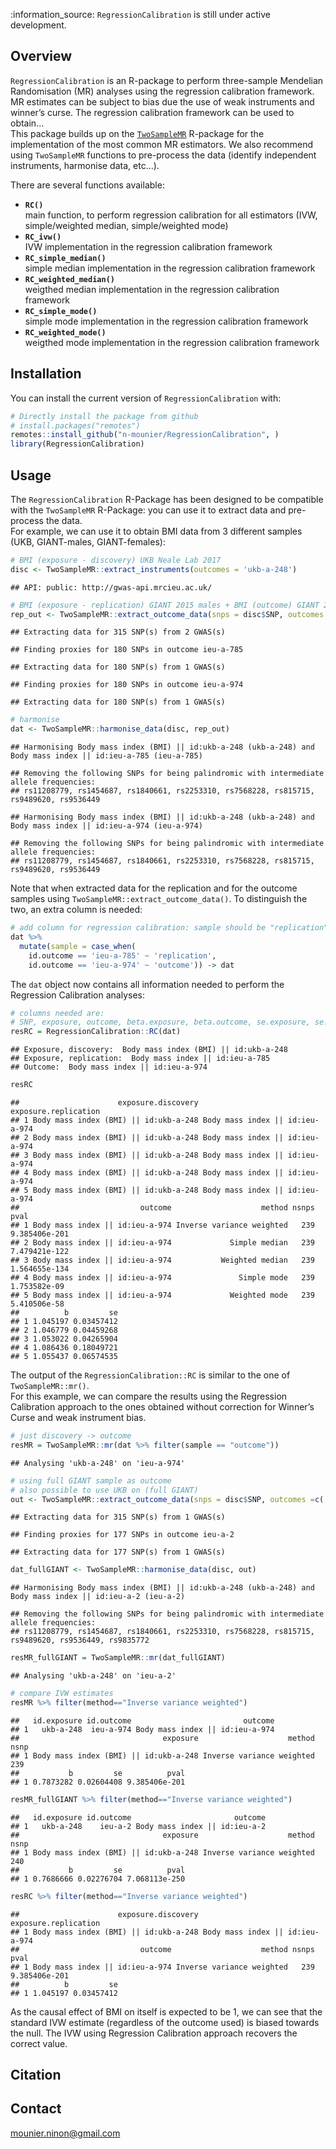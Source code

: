 
<!-- README.md is generated from README.Rmd. Please edit that file -->

:information\_source: `RegressionCalibration` is still under active
development.

## Overview

`RegressionCalibration` is an R-package to perform three-sample
Mendelian Randomisation (MR) analyses using the regression calibration
framework. MR estimates can be subject to bias due the use of weak
instruments and winner’s curse. The regression calibration framework can
be used to obtain…  
This package builds up on the
[`TwoSampleMR`](https://github.com/MRCIEU/TwoSampleMR/) R-package for
the implementation of the most common MR estimators. We also recommend
using `TwoSampleMR` functions to pre-process the data (identify
independent instruments, harmonise data, etc…).

There are several functions available:  
- **`RC()`**  
main function, to perform regression calibration for all estimators
(IVW, simple/weighted median, simple/weighted mode)  
- **`RC_ivw()`**  
IVW implementation in the regression calibration framework  
- **`RC_simple_median()`**  
simple median implementation in the regression calibration framework  
- **`RC_weighted_median()`**  
weigthed median implementation in the regression calibration framework  
- **`RC_simple_mode()`**  
simple mode implementation in the regression calibration framework  
- **`RC_weighted_mode()`**  
weigthed mode implementation in the regression calibration framework

## Installation

You can install the current version of `RegressionCalibration` with:

``` r
# Directly install the package from github
# install.packages("remotes")
remotes::install_github("n-mounier/RegressionCalibration", )
library(RegressionCalibration)
```

<!--- Note: using remotes instead of devtools leads to re-build the package
and apparently, it may be a problem with R 3.4 and macOS, 
see https://stackoverflow.com/questions/43595457/alternate-compiler-for-installing-r-packages-clang-error-unsupported-option/43943631#43943631 --->

## Usage

The `RegressionCalibration` R-Package has been designed to be compatible
with the `TwoSampleMR` R-Package: you can use it to extract data and
pre-process the data.  
For example, we can use it to obtain BMI data from 3 different samples
(UKB, GIANT-males, GIANT-females):

``` r
# BMI (exposure - discovery) UKB Neale Lab 2017 
disc <- TwoSampleMR::extract_instruments(outcomes = 'ukb-a-248') 
```

    ## API: public: http://gwas-api.mrcieu.ac.uk/

``` r
# BMI (exposure - replication) GIANT 2015 males + BMI (outcome) GIANT 2015 females 
rep_out <- TwoSampleMR::extract_outcome_data(snps = disc$SNP, outcomes =c('ieu-a-785', 'ieu-a-974'))
```

    ## Extracting data for 315 SNP(s) from 2 GWAS(s)

    ## Finding proxies for 180 SNPs in outcome ieu-a-785

    ## Extracting data for 180 SNP(s) from 1 GWAS(s)

    ## Finding proxies for 180 SNPs in outcome ieu-a-974

    ## Extracting data for 180 SNP(s) from 1 GWAS(s)

``` r
# harmonise
dat <- TwoSampleMR::harmonise_data(disc, rep_out)
```

    ## Harmonising Body mass index (BMI) || id:ukb-a-248 (ukb-a-248) and Body mass index || id:ieu-a-785 (ieu-a-785)

    ## Removing the following SNPs for being palindromic with intermediate allele frequencies:
    ## rs11208779, rs1454687, rs1840661, rs2253310, rs7568228, rs815715, rs9489620, rs9536449

    ## Harmonising Body mass index (BMI) || id:ukb-a-248 (ukb-a-248) and Body mass index || id:ieu-a-974 (ieu-a-974)

    ## Removing the following SNPs for being palindromic with intermediate allele frequencies:
    ## rs11208779, rs1454687, rs1840661, rs2253310, rs7568228, rs815715, rs9489620, rs9536449

Note that when extracted data for the replication and for the outcome
samples using `TwoSampleMR::extract_outcome_data()`. To distinguish the
two, an extra column is needed:

``` r
# add column for regression calibration: sample should be "replication" or "outcome"
dat %>%
  mutate(sample = case_when(
    id.outcome == 'ieu-a-785' ~ 'replication',
    id.outcome == 'ieu-a-974' ~ 'outcome')) -> dat
```

The `dat` object now contains all information needed to perform the
Regression Calibration analyses:

``` r
# columns needed are: 
# SNP, exposure, outcome, beta.exposure, beta.outcome, se.exposure, se.outcome, mr_keep, sample
resRC = RegressionCalibration::RC(dat)
```

    ## Exposure, discovery:  Body mass index (BMI) || id:ukb-a-248 
    ## Exposure, replication:  Body mass index || id:ieu-a-785 
    ## Outcome:  Body mass index || id:ieu-a-974

``` r
resRC
```

    ##                      exposure.discovery            exposure.replication
    ## 1 Body mass index (BMI) || id:ukb-a-248 Body mass index || id:ieu-a-974
    ## 2 Body mass index (BMI) || id:ukb-a-248 Body mass index || id:ieu-a-974
    ## 3 Body mass index (BMI) || id:ukb-a-248 Body mass index || id:ieu-a-974
    ## 4 Body mass index (BMI) || id:ukb-a-248 Body mass index || id:ieu-a-974
    ## 5 Body mass index (BMI) || id:ukb-a-248 Body mass index || id:ieu-a-974
    ##                           outcome                    method nsnps          pval
    ## 1 Body mass index || id:ieu-a-974 Inverse variance weighted   239 9.385406e-201
    ## 2 Body mass index || id:ieu-a-974             Simple median   239 7.479421e-122
    ## 3 Body mass index || id:ieu-a-974           Weighted median   239 1.564655e-134
    ## 4 Body mass index || id:ieu-a-974               Simple mode   239  1.753582e-09
    ## 5 Body mass index || id:ieu-a-974             Weighted mode   239  5.410506e-58
    ##          b         se
    ## 1 1.045197 0.03457412
    ## 2 1.046779 0.04459268
    ## 3 1.053022 0.04265904
    ## 4 1.086436 0.18049721
    ## 5 1.055437 0.06574535

The output of the `RegressionCalibration::RC` is similar to the one of
`TwoSampleMR::mr()`.  
For this example, we can compare the results using the Regression
Calibration approach to the ones obtained without correction for
Winner’s Curse and weak instrument bias.

``` r
# just discovery -> outcome
resMR = TwoSampleMR::mr(dat %>% filter(sample == "outcome"))
```

    ## Analysing 'ukb-a-248' on 'ieu-a-974'

``` r
# using full GIANT sample as outcome
# also possible to use UKB on (full GIANT)
out <- TwoSampleMR::extract_outcome_data(snps = disc$SNP, outcomes =c('ieu-a-2'))
```

    ## Extracting data for 315 SNP(s) from 1 GWAS(s)

    ## Finding proxies for 177 SNPs in outcome ieu-a-2

    ## Extracting data for 177 SNP(s) from 1 GWAS(s)

``` r
dat_fullGIANT <- TwoSampleMR::harmonise_data(disc, out)
```

    ## Harmonising Body mass index (BMI) || id:ukb-a-248 (ukb-a-248) and Body mass index || id:ieu-a-2 (ieu-a-2)

    ## Removing the following SNPs for being palindromic with intermediate allele frequencies:
    ## rs11208779, rs1454687, rs1840661, rs2253310, rs7568228, rs815715, rs9489620, rs9536449, rs9835772

``` r
resMR_fullGIANT = TwoSampleMR::mr(dat_fullGIANT)
```

    ## Analysing 'ukb-a-248' on 'ieu-a-2'

``` r
# compare IVW estimates
resMR %>% filter(method=="Inverse variance weighted")
```

    ##   id.exposure id.outcome                         outcome
    ## 1   ukb-a-248  ieu-a-974 Body mass index || id:ieu-a-974
    ##                                exposure                    method nsnp
    ## 1 Body mass index (BMI) || id:ukb-a-248 Inverse variance weighted  239
    ##           b         se          pval
    ## 1 0.7873282 0.02604408 9.385406e-201

``` r
resMR_fullGIANT %>% filter(method=="Inverse variance weighted")
```

    ##   id.exposure id.outcome                       outcome
    ## 1   ukb-a-248    ieu-a-2 Body mass index || id:ieu-a-2
    ##                                exposure                    method nsnp
    ## 1 Body mass index (BMI) || id:ukb-a-248 Inverse variance weighted  240
    ##           b         se          pval
    ## 1 0.7686666 0.02276704 7.068113e-250

``` r
resRC %>% filter(method=="Inverse variance weighted")
```

    ##                      exposure.discovery            exposure.replication
    ## 1 Body mass index (BMI) || id:ukb-a-248 Body mass index || id:ieu-a-974
    ##                           outcome                    method nsnps          pval
    ## 1 Body mass index || id:ieu-a-974 Inverse variance weighted   239 9.385406e-201
    ##          b         se
    ## 1 1.045197 0.03457412

As the causal effect of BMI on itself is expected to be 1, we can see
that the standard IVW estimate (regardless of the outcome used) is
biased towards the null. The IVW using Regression Calibration approach
recovers the correct value.

## Citation

<!--- If you use the `MRlap` package, please cite:
[Ninon Mounier, Zoltán Kutalik, bGWAS: an R package to perform Bayesian Genome Wide Association Studies, Bioinformatics](https://doi.org/10.1093/bioinformatics/btaa549) --->

## Contact

<mounier.ninon@gmail.com>
